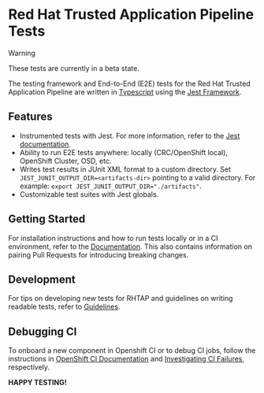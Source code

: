 # Red Hat Trusted Application Pipeline Tests

> [!WARNING]  
> These tests are currently in a beta state.

The testing framework and End-to-End (E2E) tests for the Red Hat Trusted Application Pipeline are written in [Typescript](https://www.typescriptlang.org/) using the [Jest Framework](https://jestjs.io/).

## Features

- Instrumented tests with Jest. For more information, refer to the [Jest documentation](https://jestjs.io/docs).
- Ability to run E2E tests anywhere: locally (CRC/OpenShift local), OpenShift Cluster, OSD, etc.
- Writes test results in JUnit XML format to a custom directory. Set `JEST_JUNIT_OUTPUT_DIR=<artifacts-dir>` pointing to a valid directory. For example: `export JEST_JUNIT_OUTPUT_DIR="./artifacts"`.
- Customizable test suites with Jest globals.

## Getting Started

For installation instructions and how to run tests locally or in a CI environment, refer to the [Documentation](docs/Installation.md). This also contains information on pairing Pull Requests for introducing breaking changes.

## Development

For tips on developing new tests for RHTAP and guidelines on writing readable tests, refer to [Guidelines](docs/Guidelines.md).

## Debugging CI

To onboard a new component in Openshift CI or to debug CI jobs, follow the instructions in [OpenShift CI Documentation](docs/OpenShiftCI.md) and [Investigating CI Failures](docs/InvestigatingCIFailures.md), respectively.

**HAPPY TESTING!**
